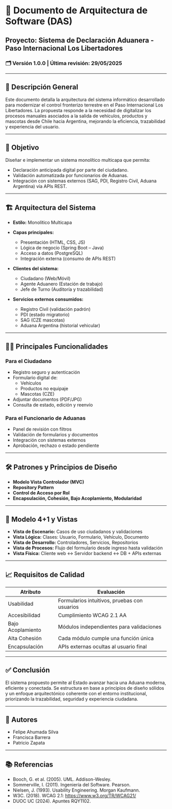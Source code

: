 # 📘 Documento de Arquitectura de Software (DAS)
## Proyecto: Sistema de Declaración Aduanera - Paso Internacional Los Libertadores

### 🗂️ Versión 1.0.0 | Última revisión: 29/05/2025

---

## 🧩 Descripción General

Este documento detalla la arquitectura del sistema informático desarrollado para modernizar el control fronterizo terrestre en el Paso Internacional Los Libertadores. La propuesta responde a la necesidad de digitalizar los procesos manuales asociados a la salida de vehículos, productos y mascotas desde Chile hacia Argentina, mejorando la eficiencia, trazabilidad y experiencia del usuario.

---

## 🎯 Objetivo

Diseñar e implementar un sistema monolítico multicapa que permita:
- Declaración anticipada digital por parte del ciudadano.
- Validación automatizada por funcionarios de Aduanas.
- Integración con sistemas externos (SAG, PDI, Registro Civil, Aduana Argentina) vía APIs REST.

---

## 🏗️ Arquitectura del Sistema

- **Estilo:** Monolítico Multicapa
- **Capas principales:**
  - Presentación (HTML, CSS, JS)
  - Lógica de negocio (Spring Boot – Java)
  - Acceso a datos (PostgreSQL)
  - Integración externa (consumo de APIs REST)

- **Clientes del sistema:**
  - Ciudadano (Web/Móvil)
  - Agente Aduanero (Estación de trabajo)
  - Jefe de Turno (Auditoría y trazabilidad)

- **Servicios externos consumidos:**
  - Registro Civil (validación padrón)
  - PDI (estado migratorio)
  - SAG (CZE mascotas)
  - Aduana Argentina (historial vehicular)

---

## 🧑‍💻 Principales Funcionalidades

### Para el Ciudadano
- Registro seguro y autenticación
- Formulario digital de:
  - Vehículos
  - Productos no equipaje
  - Mascotas (CZE)
- Adjuntar documentos (PDF/JPG)
- Consulta de estado, edición y reenvío

### Para el Funcionario de Aduanas
- Panel de revisión con filtros
- Validación de formularios y documentos
- Integración con sistemas externos
- Aprobación, rechazo o estado pendiente

---

## 🛠️ Patrones y Principios de Diseño

- **Modelo Vista Controlador (MVC)**
- **Repository Pattern**
- **Control de Acceso por Rol**
- **Encapsulación, Cohesión, Bajo Acoplamiento, Modularidad**

---

## 📐 Modelo 4+1 y Vistas

- **Vista de Escenario:** Casos de uso ciudadanos y validaciones
- **Vista Lógica:** Clases: Usuario, Formulario, Vehículo, Documento
- **Vista de Desarrollo:** Controladores, Servicios, Repositorios
- **Vista de Procesos:** Flujo del formulario desde ingreso hasta validación
- **Vista Física:** Cliente web ↔ Servidor backend ↔ DB + APIs externas

---

## 📈 Requisitos de Calidad

| Atributo        | Evaluación                                       |
|-----------------|--------------------------------------------------|
| Usabilidad      | Formularios intuitivos, pruebas con usuarios     |
| Accesibilidad   | Cumplimiento WCAG 2.1 AA                         |
| Bajo Acoplamiento | Módulos independientes para validaciones        |
| Alta Cohesión   | Cada módulo cumple una función única             |
| Encapsulación   | APIs externas ocultas al usuario final           |

---

## ✅ Conclusión

El sistema propuesto permite al Estado avanzar hacia una Aduana moderna, eficiente y conectada. Se estructura en base a principios de diseño sólidos y un enfoque arquitectónico coherente con el entorno institucional, priorizando la trazabilidad, seguridad y experiencia ciudadana.

---

## 👤 Autores

- Felipe Ahumada Silva  
- Francisca Barrera  
- Patricio Zapata

---

## 📚 Referencias

- Booch, G. et al. (2005). UML. Addison-Wesley.  
- Sommerville, I. (2011). Ingeniería del Software. Pearson.  
- Nielsen, J. (1993). Usability Engineering. Morgan Kaufmann.  
- W3C. (2018). WCAG 2.1: https://www.w3.org/TR/WCAG21/  
- DUOC UC (2024). Apuntes RQY1102.

